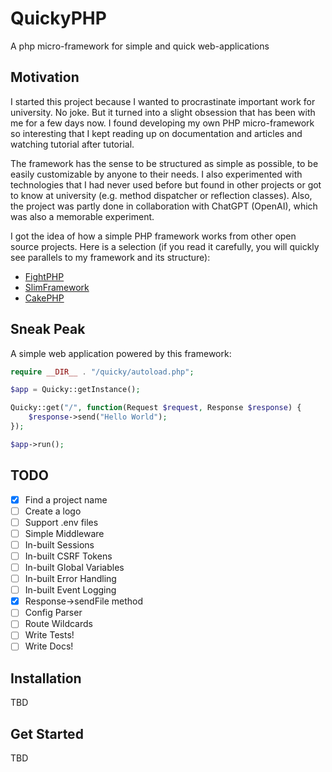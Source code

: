 # QuickyPHP
A php micro-framework for simple and quick web-applications

## Motivation
I started this project because I wanted to procrastinate important work for university. No joke. But it turned into a slight obsession that has been with me for a few days now. I found developing my own PHP micro-framework so interesting that I kept reading up on documentation and articles and watching tutorial after tutorial.

The framework has the sense to be structured as simple as possible, to be easily customizable by anyone to their needs. I also experimented with technologies that I had never used before but found in other projects or got to know at university (e.g. method dispatcher or reflection classes). Also, the project was partly done in collaboration with ChatGPT (OpenAI), which was also a memorable experiment.

I got the idea of how a simple PHP framework works from other open source projects. Here is a selection (if you read it carefully, you will quickly see parallels to my framework and its structure):
- [FightPHP](https://flightphp.com/)
- [SlimFramework](https://www.slimframework.com/)
- [CakePHP](https://cakephp.org/)

## Sneak Peak
A simple web application powered by this framework:
```php
require __DIR__ . "/quicky/autoload.php";

$app = Quicky::getInstance();

Quicky::get("/", function(Request $request, Response $response) {
    $response->send("Hello World");
});

$app->run();
```

## TODO
- [x] Find a project name  
- [ ] Create a logo  
- [ ] Support .env files
- [ ] Simple Middleware  
- [ ] In-built Sessions  
- [ ] In-built CSRF Tokens  
- [ ] In-built Global Variables  
- [ ] In-built Error Handling  
- [ ] In-built Event Logging  
- [x] Response->sendFile method  
- [ ] Config Parser  
- [ ] Route Wildcards  
- [ ] Write Tests!
- [ ] Write Docs!

## Installation
TBD

## Get Started
TBD
